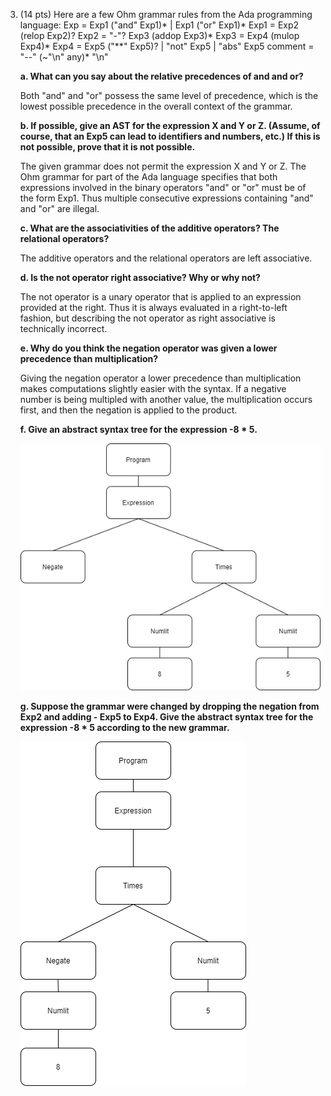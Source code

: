 3. (14 pts) Here are a few Ohm grammar rules from the Ada programming language:
    Exp     = Exp1 ("and" Exp1)* | Exp1 ("or" Exp1)*
    Exp1    = Exp2 (relop Exp2)?
    Exp2    = "-"? Exp3 (addop Exp3)*
    Exp3    = Exp4 (mulop Exp4)*
    Exp4    = Exp5 ("**"  Exp5)? | "not" Exp5 | "abs" Exp5
    comment = "--" (~"\n" any)* "\n" 

	**a. What can you say about the relative precedences of and and or?**

	Both "and" and "or" possess the same level of precedence, which is the lowest possible precedence in the overall context of the grammar. 

	**b. If possible, give an AST for the expression X and Y or Z. (Assume, of course, that an Exp5 can lead to identifiers and numbers, etc.) If this is not possible, prove that it is not possible.**

	The given grammar does not permit the expression X and Y or Z. The Ohm grammar for part of the Ada language specifies that both expressions involved in the binary operators "and" or "or" must be of the form Exp1. Thus multiple consecutive expressions containing "and" and "or" are illegal.

	**c. What are the associativities of the additive operators? The relational operators?**

	The additive operators and the relational operators are left associative.

	**d. Is the not operator right associative? Why or why not?**

	The not operator is a unary operator that is applied to an expression provided at the right. Thus it is always evaluated in a right-to-left fashion, but describing the not operator as right associative is technically incorrect.

	**e. Why do you think the negation operator was given a lower precedence than multiplication?**

	Giving the negation operator a lower precedence than multiplication makes computations slightly easier with the syntax. If a negative number is being multipled with another value, the multiplication occurs first, and then the negation is applied to the product. 

	**f. Give an abstract syntax tree for the expression -8 * 5.**

	![AST_1](https://github.com/Timson99/cmsi488/blob/master/homework1/ada_grammar_images/ada_ohm_grammar_AST_1.png)

	**g. Suppose the grammar were changed by dropping the negation from Exp2 and adding - Exp5 to Exp4. Give the abstract syntax tree for the expression -8 * 5 according to the new grammar.**

	![AST_2](https://github.com/Timson99/cmsi488/blob/master/homework1/ada_grammar_images/ada_ohm_grammar_AST_2.png)

